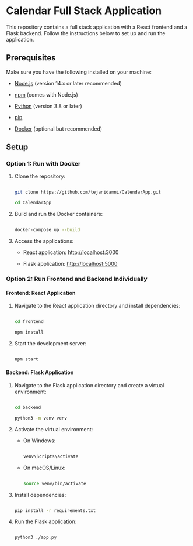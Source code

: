 # Calendar Full Stack Application

 

This repository contains a full stack application with a React frontend and a Flask backend. Follow the instructions below to set up and run the application.

 

## Prerequisites

 

Make sure you have the following installed on your machine:

 

- [Node.js](https://nodejs.org/) (version 14.x or later recommended)

- [npm](https://www.npmjs.com/) (comes with Node.js)

- [Python](https://www.python.org/) (version 3.8 or later)

- [pip](https://pip.pypa.io/)

- [Docker](https://www.docker.com/) (optional but recommended)

 

## Setup

 

### Option 1: Run with Docker

 

1. Clone the repository:

 

    ```sh

    git clone https://github.com/tejanidamni/CalendarApp.git

    cd CalendarApp

    ```

 

2. Build and run the Docker containers:

 

    ```sh

    docker-compose up --build

    ```

 

3. Access the applications:

 

    - React application: [http://localhost:3000](http://localhost:3000)

    - Flask application: [http://localhost:5000](http://localhost:5000)

 

### Option 2: Run Frontend and Backend Individually

 

#### Frontend: React Application

 

1. Navigate to the React application directory and install dependencies:

 

    ```sh

    cd frontend

    npm install

    ```

 

2. Start the development server:

 

    ```sh

    npm start

    ```

 

#### Backend: Flask Application

 

1. Navigate to the Flask application directory and create a virtual environment:

 

    ```sh

    cd backend

    python3 -m venv venv

    ```

 

2. Activate the virtual environment:

 

    - On Windows:

      ```sh

      venv\Scripts\activate

      ```

    - On macOS/Linux:

      ```sh

      source venv/bin/activate

      ```

 

3. Install dependencies:

 

    ```sh

    pip install -r requirements.txt

    ```

 

4. Run the Flask application:

 

    ```sh

    python3 ./app.py

    ```
